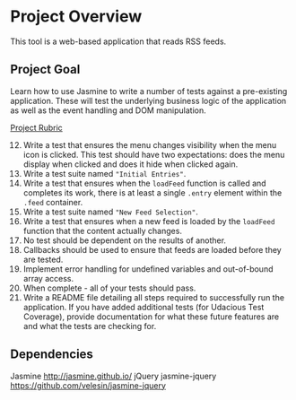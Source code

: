 # Project Overview

This tool is a web-based application that reads RSS feeds. 


## Project Goal

Learn how to use Jasmine to write a number of tests against a pre-existing application. These will test the underlying business logic of the application as well as the event handling and DOM manipulation.


[Project Rubric](https://review.udacity.com/#!/projects/3442558598/rubric)


12. Write a test that ensures the menu changes visibility when the menu icon is clicked. This test should have two expectations: does the menu display when clicked and does it hide when clicked again.
13. Write a test suite named `"Initial Entries"`.
14. Write a test that ensures when the `loadFeed` function is called and completes its work, there is at least a single `.entry` element within the `.feed` container.
15. Write a test suite named `"New Feed Selection"`.
16. Write a test that ensures when a new feed is loaded by the `loadFeed` function that the content actually changes.
17. No test should be dependent on the results of another.
18. Callbacks should be used to ensure that feeds are loaded before they are tested.
19. Implement error handling for undefined variables and out-of-bound array access.
20. When complete - all of your tests should pass. 
21. Write a README file detailing all steps required to successfully run the application. If you have added additional tests (for Udacious Test Coverage),  provide documentation for what these future features are and what the tests are checking for.


## Dependencies
Jasmine http://jasmine.github.io/
jQuery
jasmine-jquery https://github.com/velesin/jasmine-jquery
